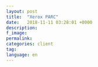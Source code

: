 ```yaml
---
layout: post
title:  "Xerox PARC"
date:   2018-11-11 03:28:01 +0000
description:
f_image:
permalink:
categories: client
tag:
language: en
---
```


